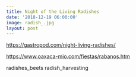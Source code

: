 ```yaml
---
title: Night of the Living Radishes
date: '2018-12-19 06:00:00'
image: radish_.jpg
layout: post
---
```


https://gastropod.com/night-living-radishes/

https://www.oaxaca-mio.com/fiestas/rabanos.htm

radishes_beets
radish_harvesting
